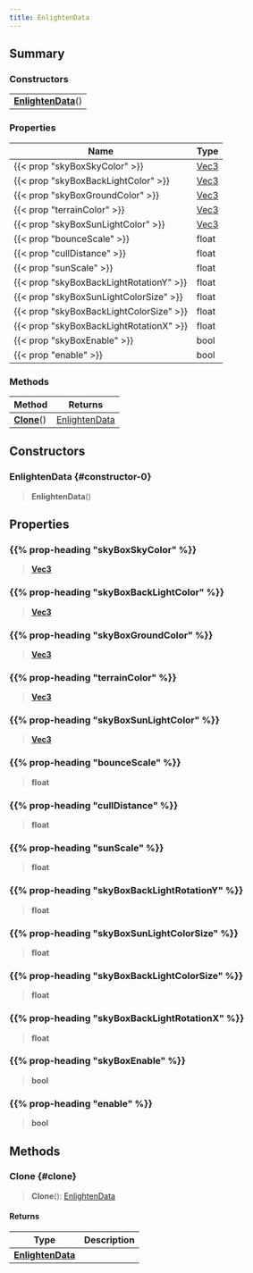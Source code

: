 ```yaml
---
title: EnlightenData
---
```


## Summary

### Constructors

|  |
| --- |
| **[EnlightenData](#constructor-0)**() |

### Properties

| Name | Type |
| ---- | ---- |
| {{< prop "skyBoxSkyColor" >}} | [Vec3](/vext/ref/shared/type/vec3) |
| {{< prop "skyBoxBackLightColor" >}} | [Vec3](/vext/ref/shared/type/vec3) |
| {{< prop "skyBoxGroundColor" >}} | [Vec3](/vext/ref/shared/type/vec3) |
| {{< prop "terrainColor" >}} | [Vec3](/vext/ref/shared/type/vec3) |
| {{< prop "skyBoxSunLightColor" >}} | [Vec3](/vext/ref/shared/type/vec3) |
| {{< prop "bounceScale" >}} | float |
| {{< prop "cullDistance" >}} | float |
| {{< prop "sunScale" >}} | float |
| {{< prop "skyBoxBackLightRotationY" >}} | float |
| {{< prop "skyBoxSunLightColorSize" >}} | float |
| {{< prop "skyBoxBackLightColorSize" >}} | float |
| {{< prop "skyBoxBackLightRotationX" >}} | float |
| {{< prop "skyBoxEnable" >}} | bool |
| {{< prop "enable" >}} | bool |

### Methods

| Method | Returns |
| ------ | ------- |
| **[Clone](#clone)**() | [EnlightenData](/vext/ref/client/type/enlightendata) |

## Constructors

### EnlightenData {#constructor-0}

> **EnlightenData**()

## Properties

### {{% prop-heading "skyBoxSkyColor" %}}

> **[Vec3](/vext/ref/shared/type/vec3)**

### {{% prop-heading "skyBoxBackLightColor" %}}

> **[Vec3](/vext/ref/shared/type/vec3)**

### {{% prop-heading "skyBoxGroundColor" %}}

> **[Vec3](/vext/ref/shared/type/vec3)**

### {{% prop-heading "terrainColor" %}}

> **[Vec3](/vext/ref/shared/type/vec3)**

### {{% prop-heading "skyBoxSunLightColor" %}}

> **[Vec3](/vext/ref/shared/type/vec3)**

### {{% prop-heading "bounceScale" %}}

> **float**

### {{% prop-heading "cullDistance" %}}

> **float**

### {{% prop-heading "sunScale" %}}

> **float**

### {{% prop-heading "skyBoxBackLightRotationY" %}}

> **float**

### {{% prop-heading "skyBoxSunLightColorSize" %}}

> **float**

### {{% prop-heading "skyBoxBackLightColorSize" %}}

> **float**

### {{% prop-heading "skyBoxBackLightRotationX" %}}

> **float**

### {{% prop-heading "skyBoxEnable" %}}

> **bool**

### {{% prop-heading "enable" %}}

> **bool**

## Methods

### Clone {#clone}

> **Clone**(): [EnlightenData](/vext/ref/client/type/enlightendata)

#### Returns

| Type | Description |
| ---- | ----------- |
| **[EnlightenData](/vext/ref/client/type/enlightendata)** |  |

